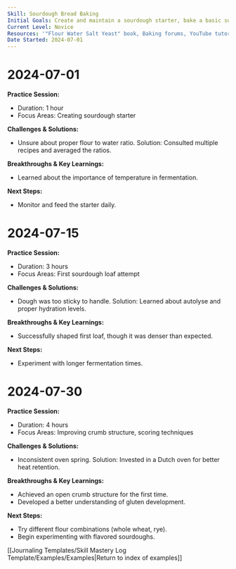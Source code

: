 ```yaml
---
Skill: Sourdough Bread Baking
Initial Goals: Create and maintain a sourdough starter, bake a basic sourdough loaf
Current Level: Novice
Resources: '"Flour Water Salt Yeast" book, Baking forums, YouTube tutorials'
Date Started: 2024-07-01
---
```


# 2024-07-01
**Practice Session:**
- Duration: 1 hour
- Focus Areas: Creating sourdough starter

**Challenges & Solutions:**
- Unsure about proper flour to water ratio. Solution: Consulted multiple recipes and averaged the ratios.

**Breakthroughs & Key Learnings:**
- Learned about the importance of temperature in fermentation.

**Next Steps:**
- Monitor and feed the starter daily.

# 2024-07-15
**Practice Session:**
- Duration: 3 hours
- Focus Areas: First sourdough loaf attempt

**Challenges & Solutions:**
- Dough was too sticky to handle. Solution: Learned about autolyse and proper hydration levels.

**Breakthroughs & Key Learnings:**
- Successfully shaped first loaf, though it was denser than expected.

**Next Steps:**
- Experiment with longer fermentation times.

# 2024-07-30
**Practice Session:**
- Duration: 4 hours
- Focus Areas: Improving crumb structure, scoring techniques

**Challenges & Solutions:**
- Inconsistent oven spring. Solution: Invested in a Dutch oven for better heat retention.

**Breakthroughs & Key Learnings:**
- Achieved an open crumb structure for the first time.
- Developed a better understanding of gluten development.

**Next Steps:**
- Try different flour combinations (whole wheat, rye).
- Begin experimenting with flavored sourdoughs.


[[Journaling Templates/Skill Mastery Log Template/Examples/Examples|Return to index of examples]]
